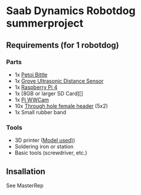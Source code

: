 # Saab Dynamics Robotdog summerproject

## Requirements (for 1 robotdog)
### Parts
* 1x [Petoi Bittle](https://www.petoi.com/products/petoi-bittle-robot-dog)
* 1x [Grove Ultrasonic Distance Sensor](https://www.seeedstudio.com/grove-ultrasonic-distance-sensor.html)
* 1x [Raspberry Pi 4](https://www.raspberrypi.com/products/raspberry-pi-4-model-b/)
* 1x [8GB or larger SD Card][]
* 1x [Pi WWCam](https://www.elfa.se/sv/hd-kameramodul-med-supervidvinkel-raspberry-pi-rpi-wwcam/p/30037327)
* 10x [Through hole female header](https://www.electrokit.com/produkt/booster-header-for-raspberry-pi/) (5x2)
* 1x Small rubber band
### Tools
* 3D printer ([Model used)](https://ultimaker.com/3d-printers/ultimaker-s5-pro-bundle))
* Soldering iron or station
* Basic tools (screwdriver, etc.) 
## Insallation
See MasterRep
